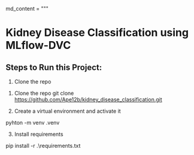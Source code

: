 md_content = """
# Kidney Disease Classification using MLflow-DVC

## Steps to Run this Project:

1. Clone the repo


1) Clone the repo
git clone https://github.com/Ape12b/kidney_disease_classification.git

2. Create a virtual environment and activate it

pyhton -m venv .venv

3) Install requirements

pip install -r .\requirements.txt
